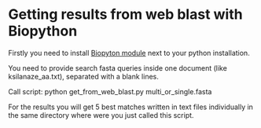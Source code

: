 Getting results from web blast with Biopython
=============================================

Firstly you need to install [Biopyton module](http://biopython.org/wiki/Main_Page) next to your python installation.

You need to provide search fasta queries inside one document (like ksilanaze_aa.txt), separated with a blank lines. 

Call script: python get_from_web_blast.py multi_or_single.fasta

For the results you will get 5 best matches written in text files individually in the same directory where were you just called this script. 
